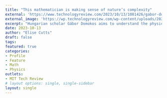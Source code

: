 ```yaml
---
title: "This mathematician is making sense of nature’s complexity"
external: 'https://www.technologyreview.com/2023/10/13/1081426/gabor-domokos-mathematician-geometry-physical-world/'
external_image: 'https://wp.technologyreview.com/wp-content/uploads/2023/10/STA_7582.jpg'
excerpt: "Hungarian scholar Gábor Domokos aims to understand the physical world by describing its forms in the simplest possible geometry"
date: 2023-10-13
author: "Elise Cutts"
draft: false
tags: 
featured: true
categories: 
- Profile
- Feature
- Math
- Physics
outlets:
- MIT Tech Review
# layout options: single, single-sidebar
layout: single
---
```


